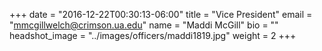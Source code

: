 +++
date = "2016-12-22T00:30:13-06:00"
title = "Vice President"
email = "mmcgillwelch@crimson.ua.edu"
name = "Maddi McGill"
bio = ""
headshot_image = "../images/officers/maddi1819.jpg"
weight = 2
+++
